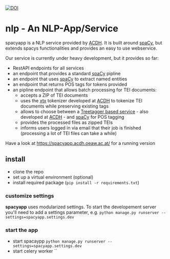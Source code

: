 [![DOI](https://zenodo.org/badge/117106015.svg)](https://zenodo.org/badge/latestdoi/117106015)

# nlp - An NLP-App/Service

spacyapp is a NLP service provided by [ACDH](https://acdh.oeaw.ac.at). It is built around [spaCy](https://spacy.io), but extends spacys functionalities and provides an easy to use webservice.

Our service is currently under heavy development, but it provides so far:
* RestAPI endpoints for all services
* an endpoint that provides a standard [spaCy](https://spacy.io) pipline
* an endpoint that uses [spaCy](https://spacy.io) to extract named entities
* an endpoint that returns POS tags for tokens provided
* an pipline endpoint that allows batch processing for TEI documents:
	- accepts a ZIP of TEI documents
	- uses the [xtx](https://xtx.acdh.oeaw.ac.at/index.html) tokenizer developed at [ACDH](https://acdh.oeaw.ac.at) to tokenize TEI documents while preserving existing tags
	- allows to choose between a [Treetagger based service](https://linguistictagging.eos.arz.oeaw.ac.at/) - also developed at [ACDH](https://acdh.oeaw.ac.at) - and [spaCy](https://spacy.io) for POS tagging
	- provides the processed files as zipped TEIs
	- informs users logged in via email that their job is finished (processing a lot of TEI files can take a while)

Have a look at https://spacyapp.acdh.oeaw.ac.at/ for a running version


## install

* clone the repo
* set up a virtual environment (optional)
* install required package (`pip install -r requirements.txt`)

### customize settings

**spacyapp** uses modularized settings. To start the developement server you'll need to add a settings parameter, e.g. `python manage.py runserver --settings=spacyapp.settings.dev`


### start the app

* start spacaypp `python manage.py runserver --settings=spacyapp.settings.dev`
* start celery worker ``
